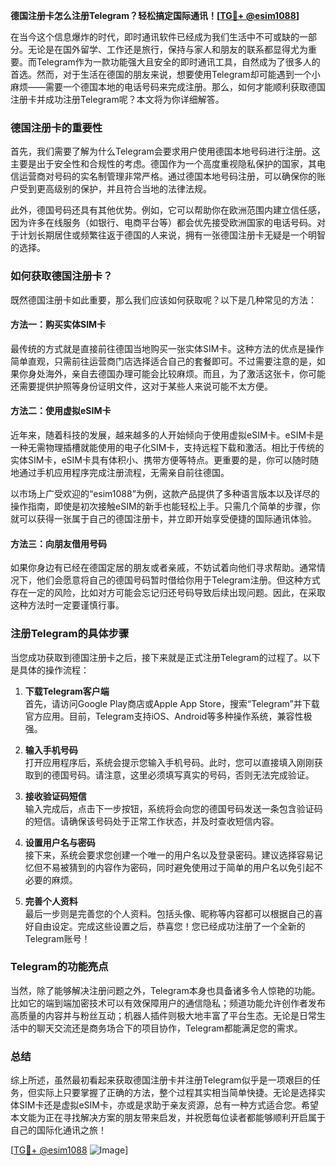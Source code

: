 **德国注册卡怎么注册Telegram？轻松搞定国际通讯！[[TG💪+ @esim1088](https://t.me/s/esim1088)]**

在当今这个信息爆炸的时代，即时通讯软件已经成为我们生活中不可或缺的一部分。无论是在国外留学、工作还是旅行，保持与家人和朋友的联系都显得尤为重要。而Telegram作为一款功能强大且安全的即时通讯工具，自然成为了很多人的首选。然而，对于生活在德国的朋友来说，想要使用Telegram却可能遇到一个小麻烦——需要一个德国本地的电话号码来完成注册。那么，如何才能顺利获取德国注册卡并成功注册Telegram呢？本文将为你详细解答。

### 德国注册卡的重要性

首先，我们需要了解为什么Telegram会要求用户使用德国本地号码进行注册。这主要是出于安全性和合规性的考虑。德国作为一个高度重视隐私保护的国家，其电信运营商对号码的实名制管理非常严格。通过德国本地号码注册，可以确保你的账户受到更高级别的保护，并且符合当地的法律法规。

此外，德国号码还具有其他优势。例如，它可以帮助你在欧洲范围内建立信任感，因为许多在线服务（如银行、电商平台等）都会优先接受欧洲国家的电话号码。对于计划长期居住或频繁往返于德国的人来说，拥有一张德国注册卡无疑是一个明智的选择。

### 如何获取德国注册卡？

既然德国注册卡如此重要，那么我们应该如何获取呢？以下是几种常见的方法：

#### 方法一：购买实体SIM卡

最传统的方式就是直接前往德国当地购买一张实体SIM卡。这种方法的优点是操作简单直观，只需前往运营商门店选择适合自己的套餐即可。不过需要注意的是，如果你身处海外，亲自去德国办理可能会比较麻烦。而且，为了激活这张卡，你可能还需要提供护照等身份证明文件，这对于某些人来说可能不太方便。

#### 方法二：使用虚拟eSIM卡

近年来，随着科技的发展，越来越多的人开始倾向于使用虚拟eSIM卡。eSIM卡是一种无需物理插槽就能使用的电子化SIM卡，支持远程下载和激活。相比于传统的实体SIM卡，eSIM卡具有体积小、携带方便等特点。更重要的是，你可以随时随地通过手机应用程序完成注册流程，无需亲自前往德国。

以市场上广受欢迎的“esim1088”为例，这款产品提供了多种语言版本以及详尽的操作指南，即使是初次接触eSIM的新手也能轻松上手。只需几个简单的步骤，你就可以获得一张属于自己的德国注册卡，并立即开始享受便捷的国际通讯体验。

#### 方法三：向朋友借用号码

如果你身边有已经在德国定居的朋友或者亲戚，不妨试着向他们寻求帮助。通常情况下，他们会愿意将自己的德国号码暂时借给你用于Telegram注册。但这种方式存在一定的风险，比如对方可能会忘记归还号码导致后续出现问题。因此，在采取这种方法时一定要谨慎行事。

### 注册Telegram的具体步骤

当您成功获取到德国注册卡之后，接下来就是正式注册Telegram的过程了。以下是具体的操作流程：

1. **下载Telegram客户端**  
   首先，请访问Google Play商店或Apple App Store，搜索“Telegram”并下载官方应用。目前，Telegram支持iOS、Android等多种操作系统，兼容性极强。

2. **输入手机号码**  
   打开应用程序后，系统会提示您输入手机号码。此时，您可以直接填入刚刚获取到的德国号码。请注意，这里必须填写真实的号码，否则无法完成验证。

3. **接收验证码短信**  
   输入完成后，点击下一步按钮，系统将会向您的德国号码发送一条包含验证码的短信。请确保该号码处于正常工作状态，并及时查收短信内容。

4. **设置用户名与密码**  
   接下来，系统会要求您创建一个唯一的用户名以及登录密码。建议选择容易记忆但不易被猜到的内容作为密码，同时避免使用过于简单的用户名以免引起不必要的麻烦。

5. **完善个人资料**  
   最后一步则是完善您的个人资料。包括头像、昵称等内容都可以根据自己的喜好自由设定。完成这些设置之后，恭喜您！您已经成功注册了一个全新的Telegram账号！

### Telegram的功能亮点

当然，除了能够解决注册问题之外，Telegram本身也具备诸多令人惊艳的功能。比如它的端到端加密技术可以有效保障用户的通信隐私；频道功能允许创作者发布高质量的内容并与粉丝互动；机器人插件则极大地丰富了平台生态。无论是日常生活中的聊天交流还是商务场合下的项目协作，Telegram都能满足您的需求。

### 总结

综上所述，虽然最初看起来获取德国注册卡并注册Telegram似乎是一项艰巨的任务，但实际上只要掌握了正确的方法，整个过程其实相当简单快捷。无论是选择实体SIM卡还是虚拟eSIM卡，亦或是求助于亲友资源，总有一种方式适合您。希望本文能为正在寻找解决方案的朋友带来启发，并祝愿每位读者都能够顺利开启属于自己的国际化通讯之旅！

[[TG💪+ @esim1088](https://t.me/s/esim1088) ![Image](https://i.postimg.cc/4NQfJmqS/Snipaste-2025-05-13-00-14-12.png)]
